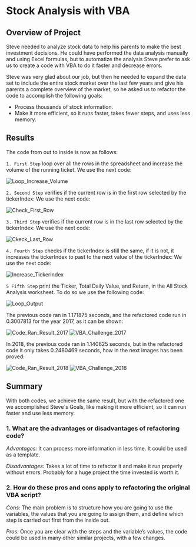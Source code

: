 # Stock Analysis with VBA

## Overview of Project
Steve needed to analyze stock data to help his parents to make the best investment decisions. He could have performed the data analysis manually and using Excel formulas, but to automatize the analysis Steve prefer to ask us to create a code with VBA to do it faster and decrease errors.

Steve was very glad about our job, but then he needed to expand the data set to include the entire stock market over the last few years and give his parents a complete overview of the market, so he asked us to refactor the code to accomplish the following goals:
  - Process thousands of stock information.
  - Make it more efficient, so it runs faster, takes fewer steps, and uses less memory.

## Results
The code from out to inside is now as follows:

`1. First Step` loop over all the rows in the spreadsheet and increase the volume of the running ticket. We use the next code:

![Loop_Increase_Volume](https://user-images.githubusercontent.com/95454286/149607821-a6c23e4a-05ba-43d9-89fa-85d44ac08f4c.png)

`2. Second Step` verifies if the current row is in the first row selected by the tickerIndex: We use the next code:

![Check_First_Row](https://user-images.githubusercontent.com/95454286/149608286-f689205c-3a7d-4978-a545-8d19fac67962.png)

`3. Third Step` verifies if the current row is in the last row selected by the tickerIndex: We use the next code:

![Ckeck_Last_Row](https://user-images.githubusercontent.com/95454286/149608285-5d718e14-8d6f-45fa-a26d-11ff17a5d789.png)

`4. Fourth Step` checks if the tickerIndex is still the same, if it is not, it increases the tickerIndex to past to the next value of the tickerIndex: We use the next code:

![Increase_TickerIndex](https://user-images.githubusercontent.com/95454286/149608300-f9fa855c-1acf-4379-9680-b47569e6f87b.png)

`5 Fifth Step` print the Ticker, Total Daily Value, and Return, in the All Stock Analysis worksheet. To do so we use the following code:

![Loop_Output](https://user-images.githubusercontent.com/95454286/149608280-86443b54-d95f-46e2-90fa-f356a38765b7.png)

The previous code ran in 1.171875 seconds, and the refactored code run in 0.3007813 for the year 2017, as it can be shown:

![Code_Ran_Result_2017](https://user-images.githubusercontent.com/95454286/149608590-8f890123-05a7-4437-85b4-9f553a944f87.png)
![VBA_Challenge_2017](https://user-images.githubusercontent.com/95454286/149608592-13e71cd3-3c90-4c26-a54e-31e209c1787e.png)

In 2018, the previous code ran in 1.140625 seconds, but in the refactored code it only takes 0.2480469 seconds, how in the next images has been proved:

![Code_Ran_Result_2018](https://user-images.githubusercontent.com/95454286/149608630-9a3348a6-ed31-4bdf-babc-c892435765e4.png)
![VBA_Challenge_2018](https://user-images.githubusercontent.com/95454286/149608631-558611d7-9b61-4467-a2d4-068ddd6a0058.png)

## Summary

With both codes, we achieve the same result, but with the refactored one we accomplished Steve´s Goals, like making it more efficient, so it can run faster and use less memory.

### 1. What are the advantages or disadvantages of refactoring code?

*Advantages:* It can process more information in less time. It could be used as a template.

*Disadvantages:* Takes a lot of time to refactor it and make it run properly without errors. Probably for a huge project the time invested is worth it.

### 2. How do these pros and cons apply to refactoring the original VBA script?

*Cons:* The main problem is to structure how you are going to use the variables, the values that you are going to assign them, and define which step is carried out first from the inside out.

*Pros:* Once you are clear with the steps and the variable’s values, the code could be used in many other similar projects, with a few changes.

